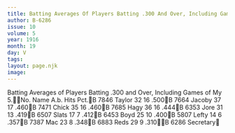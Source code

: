 ```yaml
---
title: Batting Averages Of Players Batting .300 And Over, Including Games Of May 5
author: B-6286
issue: 10
volume: 5
year: 1916
month: 19
day: V
tags:
layout: page.njk
image:
---
```

Batting Averages of Players Batting .300 and Over, Including Games of My 5.No.		Name	A.b.	Hits	Pct.B 7846	Taylor	32	16	.500B 7664	Jacoby	37	17	.460B 7471	Chick	35	16	.460B 7685	Hagy		36	16	.444B 6353	Jore		31	13	.419B 6507	Slats		17	7	.412B 6453	Boyd		25	10	.400B 5807	Lefty		14	6	.357B 7387	Mac		23	8	.348B 6883	Reds		29	9	.310B 6286 Secretary
